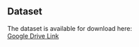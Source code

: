 ## Dataset
The dataset is available for download here:  
[Google Drive Link](https://drive.google.com/drive/folders/14cvIsf6XsGfwAPKNolIqCVQIjsPCa2vZ?usp=sharing)

